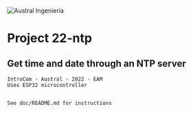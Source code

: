 
![Austral Ingenieria](https://encrypted-tbn0.gstatic.com/images?q=tbn%3AANd9GcQooGo7vQn4t9-6Bt46qZF-UY4_QFpYOeh7kVWzwpr_lbLr5wka)

#   Project 22-ntp

##  Get time and date through an NTP server

    IntroCom - Austral - 2022 - EAM
    Uses ESP32 microcontroller


    See doc/README.md for instructions



